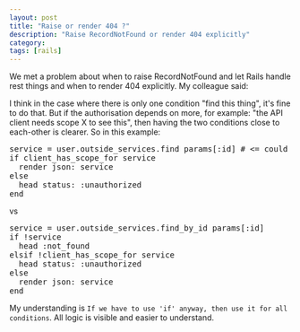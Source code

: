```yaml
---
layout: post
title: "Raise or render 404 ?"
description: "Raise RecordNotFound or render 404 explicitly"
category:
tags: [rails]
---
```



We met a problem about when to raise RecordNotFound and let Rails handle rest things and when to render 404 explicitly. My colleague said:

I think in the case where there is only one condition "find this thing", it's fine to do that. But if the authorisation depends on more, for example: "the API client needs scope X to see this", then having the two conditions close to each-other is clearer. So in this example:

<pre>
service = user.outside_services.find params[:id] # <= could also raise RecordNotFound, and result in 404, but not very visible from the code
if client_has_scope_for service
  render json: service
else
  head status: :unauthorized
end
</pre>

vs

<pre>
service = user.outside_services.find_by_id params[:id]
if !service
  head :not_found
elsif !client_has_scope_for service
  head status: :unauthorized
else
  render json: service
end
</pre>

My understanding is `If we have to use 'if' anyway, then use it for all conditions`. All logic is visible and easier to understand.
